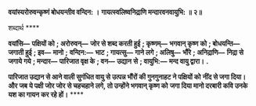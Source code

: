 **वयांस्यरोरुवन्कृष्णं बोधयन्तीव वन्दिन: ।** **गायत्स्वलिष्वनिद्राणि मन्दारवनवायुभि: ॥ २॥** 

शब्दार्थ **** 

**वयांसि—** **पक्षियों को** **; अरोरुवन्—** **जोर से शब्द करती हुई** **; कृष्णम्—** **भगवान् कृष्ण को** **; बोधयन्ति—** **जगाती हुई** **; इव—** **मानो** **;** **वन्दिन:—** **भाट** **; गायत्सु—** **गाने लगे** **; अलिषु—** **भौंरे** **; अनिद्राणि—** **निद्रा से जगाये गये** **; मन्दार—** **पारिजात वृक्ष के** **; वन—** **उद्यान** **से** **; वायुभि:—** **मन्द वायु द्वारा।** **.** 

**पारिजात उद्यान से आने वाली सुगंधित वायु से उत्पन्न भौंरों की गुनगुनाहट ने पक्षियों को** **नींद से जगा दिया। और जब ये पक्षी जोर जोर से चहचहाने लगे, तो उन्होंने भगवान् कृष्ण को** **जगा दिया मानो दरबारी कवि उनके यश का गायन कर रहे हों।** **** 